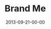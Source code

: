 ---
layout: message
category: message
series: "#culture"
title: "Brand Me"
date: 2013-09-21-00-00
message_id: 820
audio: "http://s3.amazonaws.com/crossroads-media/messages/audio/culture_01.mp3"
audio-duration: "32:00"
program: "http://s3.amazonaws.com/crossroads-media/documents/09_21-22_13Program_LO.pdf"
description: "Chuck Mingo talks about living in a #brandme world."
video: "http://s3.amazonaws.com/crossroads-media/messages/video/culture_01.mp4"
video-duration: "32:00"
video-image: "http://s3.amazonaws.com/crossroads-media/images/culture_01_still.jpg"
explicit: false
---